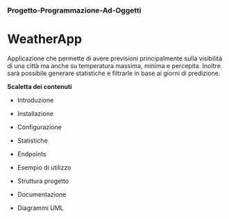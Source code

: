 ### Progetto-Programmazione-Ad-Oggetti
# WeatherApp
 

Applicazione che permette di avere previsioni principalmente sulla visibilità di una città ma anche su temperatura massima, minima e percepita. 
Inoltre sarà possibile generare statistiche e filtrarle in base ai giorni di predizione.  

**Scaletta dei contenuti**

* Introduzione

* Installazione

* Configurazione

* Statistiche

* Endpoints

* Esempio di utilizzo

* Struttura progetto

* Documentazione

* Diagrammi UML
